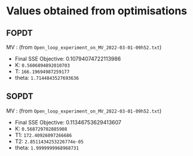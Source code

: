 # Values obtained from optimisations

## FOPDT

MV : (from ```Open_loop_experiment_on_MV_2022-03-01-09h52.txt```)

* Final SSE Objective: 0.10794074722113986  
* K: ```0.5606894892010703```  
* T: ```166.19694987259177```  
* theta: ```1.7144843527693636```  

## SOPDT

MV : (from ```Open_loop_experiment_on_MV_2022-03-01-09h52.txt```)

* Final SSE Objective: 0.11346753629413607  
* K: ```0.568729702885908```  
* T1: ```172.40926097266686```  
* T2: ```2.8511434253226774e-05```  
* theta: ```1.9999999968968731```  
